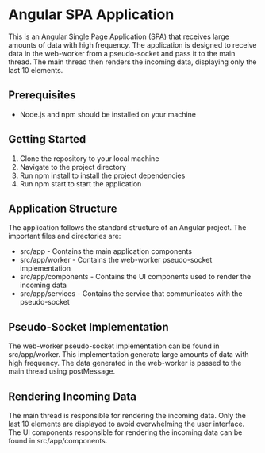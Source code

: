 # Angular SPA Application

This is an Angular Single Page Application (SPA) that receives large amounts of data with high frequency. The application is designed to receive data in the web-worker from a pseudo-socket and pass it to the main thread. The main thread then renders the incoming data, displaying only the last 10 elements.

## Prerequisites

- Node.js and npm should be installed on your machine

## Getting Started

1. Clone the repository to your local machine
2. Navigate to the project directory
3. Run npm install to install the project dependencies
4. Run npm start to start the application

## Application Structure

The application follows the standard structure of an Angular project. The important files and directories are:

- src/app - Contains the main application components
- src/app/worker - Contains the web-worker pseudo-socket implementation
- src/app/components - Contains the UI components used to render the incoming data
- src/app/services - Contains the service that communicates with the pseudo-socket

## Pseudo-Socket Implementation

The web-worker pseudo-socket implementation can be found in src/app/worker. This implementation generate large amounts of data with high frequency. The data generated in the web-worker is passed to the main thread using postMessage.

## Rendering Incoming Data

The main thread is responsible for rendering the incoming data. Only the last 10 elements are displayed to avoid overwhelming the user interface. The UI components responsible for rendering the incoming data can be found in src/app/components.
